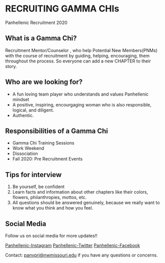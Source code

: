 # RECRUITING GAMMA CHIs
Panhellenic Recruitment 2020

## What is a Gamma Chi?
Recruitment Mentor/Counselor , who help Potential New Members(PNMs) with the course of recruitment by guiding, helping, encouraging, them throughout the process. So everyone can add a new CHAPTER to their story.

##  Who are we looking for?
* A fun loving team player who understands and values Panhellenic mindset
* A positive, inspiring, encourgaging woman who is also responsible, logical, and diligent.
* Authentic.

##  Responsibilities of a Gamma Chi
* Gamma Chi Training Sessions
* Work Weekend
* Dissociation
* Fall 2020: Pre Recruitment Events

##  Tips for interview

1. Be yourself, be confident
1. Learn facts and information about other chapters like their colors, flowers, philanthropies, mottos, etc.
1. All questions should be answered genuinely, because we really want to know what you think and how you feel.

## Social Media

Follow us on social media for more updates!!

[Panhellenic-Instagram](https://www.instagram.com/nwmsupanhellenic/)
[Panhellenic-Twitter](https://twitter.com/NW_Panhellenic)
[Panhellenic-Facebook](https://www.facebook.com/NWMSUPanhellenic/)

Contact: panvpri@nwmissouri.edu if you have any questions or concerns.








